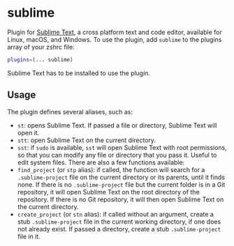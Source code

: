 # sublime
Plugin for [Sublime Text](https://www.sublimetext.com/), a cross platform text and code editor,
available for Linux, macOS, and Windows.
To use the plugin, add `sublime` to the plugins array of your zshrc file:
```zsh
plugins=(... sublime)
```
Sublime Text has to be installed to use the plugin.
## Usage
The plugin defines several aliases, such as:
- `st`: opens Sublime Text. If passed a file or directory, Sublime Text will open it.
- `stt`: open Sublime Text on the current directory.
- `sst`: if `sudo` is available, `sst` will open Sublime Text with root permissions, so that
  you can modify any file or directory that you pass it. Useful to edit system files.
There are also a few functions available:
- `find_project` (or `stp` alias): if called, the function will search for a `.sublime-project` file
  on the current directory or its parents, until it finds none.
  If there is no `.sublime-project` file but the current folder is in a Git repository, it will open
  Sublime Text on the root directory of the repository.
  If there is no Git repository, it will then open Sublime Text on the current directory.
- `create_project` (or `stn` alias): if called without an argument, create a stub `.sublime-project`
  file in the current working directory, if one does not already exist. If passed a directory, create
  a stub `.sublime-project` file in it.
